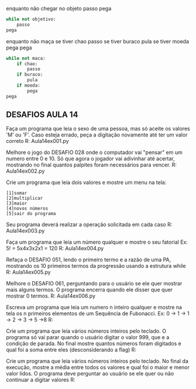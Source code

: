 enquanto não chegar no objeto
	passo
pega

```python
while not objetivo:
	passo
pega
```

enquanto não maça
	se tiver chao
		passo
	 se tiver buraco
		 pula
	 se tiver moeda
		 pega
pega

```python
while not maca:
	if chao:
		passo
	if buraco:
		pula
	if moeda:
		pega
pega
```


DESAFIOS AULA 14
--------------------------------------------

Faça um programa que leia o sexo de uma pessoa, mas só aceite os valores 'M' ou 'F'.
Caso esteja errado, peça a digitação novamente até ter um valor correto
R: Aula14ex001.py

Melhore o jogo do DESAFIO 028 onde o computador vai "pensar" em um numero entre 0 e 10. Só que agora o jogador vai adivinhar até acertar, mostrando no final quantos palpites foram necessários para vencer.
R: Aula14ex002.py

Crie um programa que leia dois valores e mostre um menu na tela:
```
[1]somar
[2]multiplicar
[3]maior
[4]novos números
[5]sair do programa
```
Seu programa deverá realizar a operação solicitada em cada caso
R: Aula14ex003.py

Faça um programa que leia um número qualquer e mostre o seu fatorial
Ex: 5! = 5x4x3x2x1 = 120
R: Aula14ex004.py

Refaça o DESAFIO 051, lendo o primeiro termo e a razão de uma PA, mostrando os 10 primeiros termos da progressão usando a estrutura while
R: Aula14ex005.py

Melhore o DESAFIO 061, perguntando para o usuário se ele quer mostrar mais alguns termos. O programa encerra quando ele disser que quer mostrar 0 termos.
R: Aula14ex006.py

Escreva um programa que leia um numero n inteiro qualquer e mostre na tela os n primeiros elementos de um Sequência de Fubonacci.
Ex: 0 -> 1 -> 1 -> 2 -> 3 -> 5 ->8
R:

Crie um programa que leia vários números inteiros pelo teclado. O programa só vai parar quando o usuário digitar o valor 999, que e a condição de parada. No final mostre quantos números foram digitados e qual foi a soma entre eles (desconsiderando a flag)
R:

Crie um programa que leia vários números inteiros pelo teclado. No final da execução, mostre a média entre todos os valores e qual foi o maior e menor valor lidos. O programa deve perguntar ao usuário se ele quer ou não continuar a digitar valores
R: